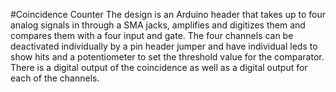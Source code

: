 #Coincidence Counter
The design is an Arduino header that takes up to four analog signals in through a SMA jacks, amplifies and digitizes them and compares them with a four input and gate. The four 
channels can be deactivated individually by a pin header jumper and have individual leds to show hits and a potentiometer to set the threshold value for the comparator. There is a 
digital output of the coincidence as well as a digital output for each of the channels. 
